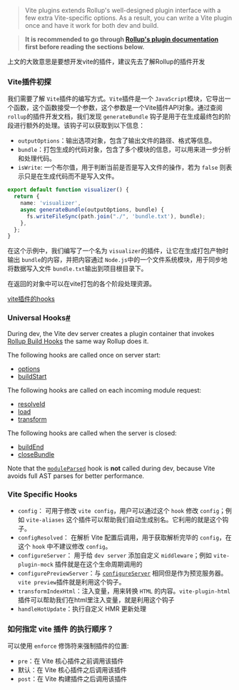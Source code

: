 > Vite plugins extends Rollup's well-designed plugin interface with a few extra Vite-specific options. As a result, you can write a Vite plugin once and have it work for both dev and build.

> **It is recommended to go through [Rollup&#39;s plugin documentation](https://rollupjs.org/guide/en/#plugin-development) first before reading the sections below.**

上文的大致意思是要想开发vite的插件，建议先去了解Rollup的插件开发

### Vite插件初探

我们需要了解 `Vite`插件的编写方式。`Vite`插件是一个 `JavaScript`模块，它导出一个函数，这个函数接受一个参数，这个参数是一个Vite插件API对象。通过查阅 `rollup`的插件开发文档，我们发现 `generateBundle` 钩子是用于在生成最终包的阶段进行额外的处理。该钩子可以获取到以下信息：

* `outputOptions`：输出选项对象，包含了输出文件的路径、格式等信息。
* `bundle`：打包生成的代码对象，包含了多个模块的信息，可以用来进一步分析和处理代码。
* `isWrite`: 一个布尔值，用于判断当前是否是写入文件的操作，若为 `false` 则表示只是在生成代码而不是写入文件。

```typescript
export default function visualizer() {
  return {
    name: 'visualizer',
    async generateBundle(outputOptions, bundle) {
      fs.writeFileSync(path.join("./", 'bundle.txt'), bundle);
    },
  };
}
```

在这个示例中，我们编写了一个名为 `visualizer`的插件，让它在生成打包产物时输出 `bundle`的内容，并把内容通过 `Node.js`中的一个文件系统模块，用于同步地将数据写入文件 `bundle.txt`输出到项目根目录下。

在返回的对象中可以在vite打包的各个阶段处理资源。

[vite插件的hooks](https://v3.vitejs.dev/guide/api-plugin.html#universal-hooks)

### Universal Hooks[#](https://v3.vitejs.dev/guide/api-plugin.html#universal-hooks)

During dev, the Vite dev server creates a plugin container that invokes [Rollup Build Hooks](https://rollupjs.org/guide/en/#build-hooks) the same way Rollup does it.

The following hooks are called once on server start:

* [options](https://rollupjs.org/guide/en/#options)
* [buildStart](https://rollupjs.org/guide/en/#buildstart)

The following hooks are called on each incoming module request:

* [resolveId](https://rollupjs.org/guide/en/#resolveid)
* [load](https://rollupjs.org/guide/en/#load)
* [transform](https://rollupjs.org/guide/en/#transform)

The following hooks are called when the server is closed:

* [buildEnd](https://rollupjs.org/guide/en/#buildend)
* [closeBundle](https://rollupjs.org/guide/en/#closebundle)

Note that the [`moduleParsed`](https://rollupjs.org/guide/en/#moduleparsed) hook is **not** called during dev, because Vite avoids full AST parses for better performance.

### Vite Specific Hooks

* `config`： 可用于修改 `vite config`，用户可以通过这个 `hook` 修改 `config`；例如 `vite-aliases` 这个插件可以帮助我们自动生成别名。它利用的就是这个钩子。
* `configResolved`： 在解析 Vite 配置后调用，用于获取解析完毕的 `config`，在这个 `hook` 中不建议修改 `config`。
* `configureServer`： 用于给 `dev server` 添加自定义 `middleware`；例如 `vite-plugin-mock` 插件就是在这个生命周期调用的
* `configurePreviewServer`：与 [`configureServer`](https://link.juejin.cn?target=https%3A%2F%2Fcn.vitejs.dev%2Fguide%2Fapi-plugin.html%23configureserver "https://cn.vitejs.dev/guide/api-plugin.html#configureserver") 相同但是作为预览服务器。`vite preview`插件就是利用这个钩子。
* `transformIndexHtml`：注入变量，用来转换 `HTML` 的内容。`vite-plugin-html` 插件可以帮助我们在html里注入变量，就是利用这个钩子
* `handleHotUpdate`：执行自定义 HMR 更新处理

### 如何指定 vite 插件 的执行顺序？

可以使用 `enforce` 修饰符来强制插件的位置:

* `pre`：在 Vite 核心插件之前调用该插件
* 默认：在 Vite 核心插件之后调用该插件
* `post`：在 Vite 构建插件之后调用该插件
